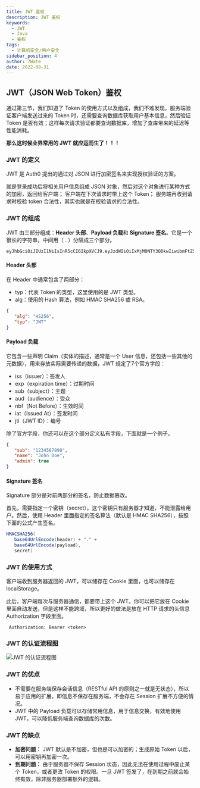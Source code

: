 ```yaml
---
title: JWT 鉴权
description: JWT 鉴权
keywords:
  - JWT
  - Java
  - 鉴权
tags:
  - 计算机安全/用户安全
sidebar_position: 4
author: 7Wate
date: 2022-08-31
---
```

## JWT（JSON Web Token）鉴权

通过第三节，我们知道了 Token 的使用方式以及组成，我们不难发现，服务端验证客户端发送过来的 Token 时，还需要查询数据库获取用户基本信息，然后验证 Token 是否有效；这样每次请求验证都要查询数据库，增加了查库带来的延迟等性能消耗。

**那么这时候业界常用的  JWT 就应运而生了！！！**

### JWT 的定义

JWT 是 Auth0 提出的通过对 JSON 进行加密签名来实现授权验证的方案。

就是登录成功后将相关用户信息组成 JSON 对象，然后对这个对象进行某种方式的加密，返回给客户端； 客户端在下次请求时带上这个 Token； 服务端再收到请求时校验 token 合法性，其实也就是在校验请求的合法性。

### JWT 的组成

JWT 由三部分组成：**Header 头部**、**Payload 负载**和 **Signature 签名**。它是一个很长的字符串，中间用（ . ）分隔成三个部分。

```text
eyJhbGciOiJIUzI1NiIsInR5cCI6IkpXVCJ9.eyJzdWIiOiIxMjM0NTY3ODkwIiwibmFtZSI6IkpvaG4gRG9lIiwiaWF0IjoxNTE2MjM5MDIyfQ.SflKxwRJSMeKKF2QT4fwpMeJf36POk6yJV_adQssw5c
```

#### Header 头部

在 Header 中通常包含了两部分：

- typ：代表 Token 的类型，这里使用的是 JWT 类型。
- alg：使用的 Hash 算法，例如 HMAC SHA256 或 RSA。

```json
{
   "alg": "HS256",
   "typ": "JWT"
}
```

#### Payload 负载

它包含一些声明 Claim（实体的描述，通常是一个 User 信息，还包括一些其他的元数据），用来存放实际需要传递的数据，JWT 规定了7个官方字段：

- iss（issuer）：签发人
- exp（expiration time）：过期时间
- sub（subject）：主题
- aud（audience）：受众
- nbf（Not Before）：生效时间
- iat（Issued At）：签发时间
- jti（JWT ID）：编号

除了官方字段，你还可以在这个部分定义私有字段，下面就是一个例子。

```json
{
   "sub": "1234567890",
   "name": "John Doe",
   "admin": true
}
```

#### Signature 签名

Signature 部分是对前两部分的签名，防止数据篡改。

首先，需要指定一个密钥（secret）。这个密钥只有服务器才知道，不能泄露给用户。然后，使用 Header 里面指定的签名算法（默认是 HMAC SHA256），按照下面的公式产生签名。

```java
HMACSHA256(
   base64UrlEncode(header) + "." +
   base64UrlEncode(payload),
   secret)
```

### JWT 的使用方式

客户端收到服务器返回的 JWT，可以储存在 Cookie 里面，也可以储存在 localStorage。

此后，客户端每次与服务器通信，都要带上这个 JWT。你可以把它放在 Cookie 里面自动发送，但是这样不能跨域，所以更好的做法是放在 HTTP 请求的头信息 Authorization 字段里面。

```http
 Authorization: Bearer <token>
```

### JWT 的认证流程图

![JWT 的认证流程图](https://static.7wate.com/img/2022/08/30/d6666d37094db.png)

### JWT 的优点

- 不需要在服务端保存会话信息（RESTful API 的原则之一就是无状态），所以易于应用的扩展，即信息不保存在服务端，不会存在 Session 扩展不方便的情况。
- JWT 中的 Payload 负载可以存储常用信息，用于信息交换，有效地使用 JWT，可以降低服务端查询数据库的次数。

### JWT 的缺点

- **加密问题：** JWT 默认是不加密，但也是可以加密的；生成原始 Token 以后，可以用密钥再加密一次。
- **到期问题：** 由于服务器不保存 Session 状态，因此无法在使用过程中废止某个 Token，或者更改 Token 的权限。一旦 JWT 签发了，在到期之前就会始终有效，除非服务器部署额外的逻辑。
